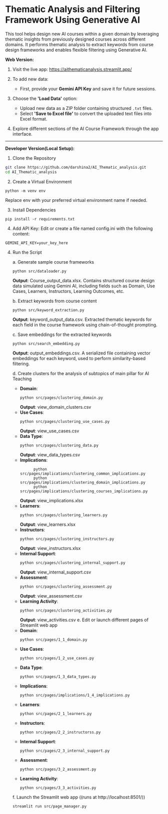 # Thematic Analysis and Filtering Framework Using Generative AI 

This tool helps design new AI courses within a given domain by leveraging thematic insights from previously designed courses across different domains. It performs thematic analysis to extract keywords from course design frameworks and enables flexible filtering using Generative AI.



**Web Version:**

1. Visit the live app: https://aithematicanalysis.streamlit.app/
   
2. To add new data:
   - First, provide your **Gemini API Key** and save it for future sessions.

3. Choose the **'Load Data'** option:
   -  Upload new data as a ZIP folder containing structured `.txt` files.
   -  Select **'Save to Excel file'** to convert the uploaded text files into Excel format.

4. Explore different sections of the AI Course Framework through the app interface.
---

**Developer Version(Local Setup):**

1. Clone the Repository
```bash
git clone https://github.com/darshina2/AI_Thematic_analysis.git
cd AI_Thematic_analysis
```
2. Create a Virtual Environment
```
python -m venv env
```
  Replace env with your preferred virtual environment name if needed. 

3. Install Dependencies
```
pip install -r requirements.txt
```
4. Add API Key:
   Edit or create a file named config.ini with the following content:
```
GEMINI_API_KEY=your_key_here
```
4. Run the Script
   
   a. Generate sample course frameworks
   ```
   python src/dataloader.py
   ```
   **Output**: Course_output_data.xlsx.
   Contains structured course design data simulated using Gemini AI, including fields such as Domain, Use Cases, Learners, Instructors, Learning Outcomes, etc.

   b. Extract keywords from course content
   ```
   python src/keyword_extraction.py
   ```
   **Output**: keyword_output_data.csv.
   Extracted thematic keywords for each field in the course framework using chain-of-thought prompting.

   c. Save embeddings for the extracted keywords 
   ```
   python src/search_embedding.py
   ```
   **Output**: output_embeddings.csv.
   A serialized file containing vector embeddings for each keyword, used to perform similarity-based filtering.

   d. Create clusters for the analysis of subtopics of main pillar for AI Teaching
      
      - **Domain**:
        ```
        python src/pages/clustering_domain.py
        ```
        **Output**: view_domain_clusters.csv
      - **Use Cases**:
         ```
        python src/pages/clustering_use_cases.py
         ```
         **Output**: view_use_cases.csv
      - **Data Type**:
        ```
        python src/pages/clustering_data.py
        ```
        **Output**: view_data_types.csv
      - **Implications**:
        ```
              python src/pages/implications/clustering_common_implications.py
              python src/pages/implications/clustering_domain_implications.py
              python src/pages/implications/clustering_courses_implications.py
        ```
        **Output**: view_implications.xlsx
      - **Learners**:
         ```
        python src/pages/clustering_learners.py
         ```
         **Output**: view_learners.xlsx
      - **Instructors**:
        ```
        python src/pages/clustering_instructors.py
        ```
        **Output**: view_instructors.xlsx
      - **Internal Support**:
        ```
        python src/pages/clustering_internal_support.py
        ```
        **Output**: view_internal_support.csv
      - **Assessment**:
        ```
        python src/pages/clustering_assessment.py
        ```
        **Output**: view_assessment.csv
      - **Learning Activity**:
        ```
        python src/pages/clustering_activities.py
        ```
        **Output**: view_activities.csv
   e. Edit or launch different pages of Streamlit web app
      - **Domain**:
        ```
        python src/pages/1_1_domain.py
        ```
      - **Use Cases**:
         ```
        python src/pages/1_2_use_cases.py
         ```
      - **Data Type**:
        ```
        python src/pages/1_3_data_types.py
        ```
      - **Implications**:
        ```
        python src/pages/implications/1_4_implications.py
        ```
      - **Learners**:
         ```
        python src/pages/2_1_learners.py
         ```
      - **Instructors**:
        ```
        python src/pages/2_2_instructorss.py
        ```
      - **Internal Support**:
        ```
        python src/pages/2_3_internal_support.py
        ```
      - **Assessment**:
        ```
        python src/pages/3_2_assessment.py
        ```
      - **Learning Activity**:
        ```
        python src/pages/3_3_activities.py
        ```
   
   f. Launch the Streamlit web app ((runs at http://localhost:8501/))
   ```
   streamlit run src/page_manager.py
   ```
   
